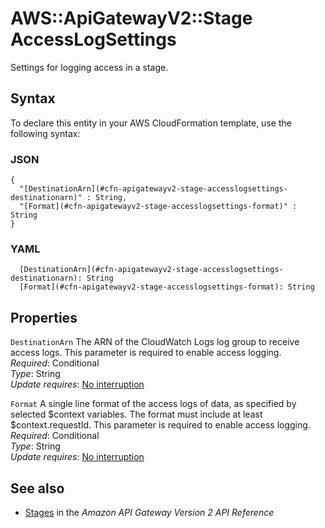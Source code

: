 # AWS::ApiGatewayV2::Stage AccessLogSettings<a name="aws-properties-apigatewayv2-stage-accesslogsettings"></a>

Settings for logging access in a stage\.

## Syntax<a name="aws-properties-apigatewayv2-stage-accesslogsettings-syntax"></a>

To declare this entity in your AWS CloudFormation template, use the following syntax:

### JSON<a name="aws-properties-apigatewayv2-stage-accesslogsettings-syntax.json"></a>

```
{
  "[DestinationArn](#cfn-apigatewayv2-stage-accesslogsettings-destinationarn)" : String,
  "[Format](#cfn-apigatewayv2-stage-accesslogsettings-format)" : String
}
```

### YAML<a name="aws-properties-apigatewayv2-stage-accesslogsettings-syntax.yaml"></a>

```
  [DestinationArn](#cfn-apigatewayv2-stage-accesslogsettings-destinationarn): String
  [Format](#cfn-apigatewayv2-stage-accesslogsettings-format): String
```

## Properties<a name="aws-properties-apigatewayv2-stage-accesslogsettings-properties"></a>

`DestinationArn`  <a name="cfn-apigatewayv2-stage-accesslogsettings-destinationarn"></a>
The ARN of the CloudWatch Logs log group to receive access logs\. This parameter is required to enable access logging\.  
*Required*: Conditional  
*Type*: String  
*Update requires*: [No interruption](https://docs.aws.amazon.com/AWSCloudFormation/latest/UserGuide/using-cfn-updating-stacks-update-behaviors.html#update-no-interrupt)

`Format`  <a name="cfn-apigatewayv2-stage-accesslogsettings-format"></a>
A single line format of the access logs of data, as specified by selected $context variables\. The format must include at least $context\.requestId\. This parameter is required to enable access logging\.  
*Required*: Conditional  
*Type*: String  
*Update requires*: [No interruption](https://docs.aws.amazon.com/AWSCloudFormation/latest/UserGuide/using-cfn-updating-stacks-update-behaviors.html#update-no-interrupt)

## See also<a name="aws-properties-apigatewayv2-stage-accesslogsettings--seealso"></a>
+ [Stages](https://docs.aws.amazon.com/apigatewayv2/latest/api-reference/apis-apiid-stages.html) in the *Amazon API Gateway Version 2 API Reference*